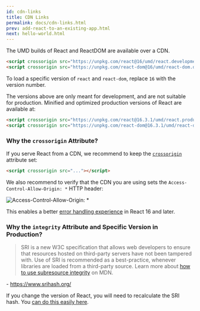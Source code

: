 ```yaml
---
id: cdn-links
title: CDN Links
permalink: docs/cdn-links.html
prev: add-react-to-an-existing-app.html
next: hello-world.html
---
```


The UMD builds of React and ReactDOM are available over a CDN.

```html
<script crossorigin src="https://unpkg.com/react@16/umd/react.development.js"></script>
<script crossorigin src="https://unpkg.com/react-dom@16/umd/react-dom.development.js"></script>
```

To load a specific version of `react` and `react-dom`, replace `16` with the version number.

The versions above are only meant for development, and are not suitable for production. Minified and optimized production versions of React are available at:

```html
<script crossorigin src="https://unpkg.com/react@16.3.1/umd/react.production.min.js" integrity="sha384-4srYLE+UG0buQNlOqH1tQBudzBUlBoEZg/fAtDaPfAzqmDXgZh9eFTPzzogPHlJB"></script>
<script crossorigin src="https://unpkg.com/react-dom@16.3.1/umd/react-dom.production.min.js" integrity="sha384-Vq1+LEQ/83klHUsvPZ6Ne+bJ4T8yD7CI+mwRttTijmqepzny/G7sdNiX7HFzIdPp"></script>
```

### Why the `crossorigin` Attribute?

If you serve React from a CDN, we recommend to keep the [`crossorigin`](https://developer.mozilla.org/en-US/docs/Web/HTML/CORS_settings_attributes) attribute set:

```html
<script crossorigin src="..."></script>
```

We also recommend to verify that the CDN you are using sets the `Access-Control-Allow-Origin: *` HTTP header:

![Access-Control-Allow-Origin: *](../images/docs/cdn-cors-header.png)

This enables a better [error handling experience](/blog/2017/07/26/error-handling-in-react-16.html) in React 16 and later.

### Why the `integrity` Attribute and Specific Version in Production?

> SRI is a new W3C specification that allows web developers to ensure that resources hosted on third-party servers have not been tampered with. Use of SRI is recommended as a best-practice, whenever libraries are loaded from a third-party source.
> Learn more about [how to use subresource integrity](https://developer.mozilla.org/en-US/docs/Web/Security/Subresource_Integrity) on MDN.

\- https://www.srihash.org/

If you change the version of React, you will need to recalculate the SRI hash. You [can do this easily here](https://www.srihash.org/).
